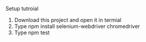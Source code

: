 Setup tutroial

1. Download this project and open it in termial
2. Type npm install selenium-webdriver chromedriver
3. Type npm test

